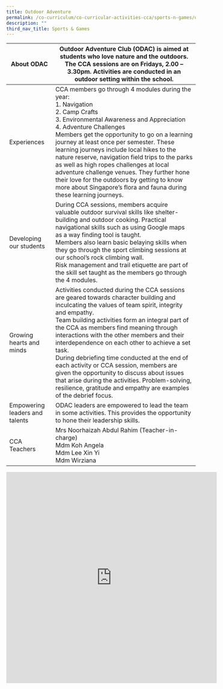 ```yaml
---
title: Outdoor Adventure
permalink: /co-curriculum/co-curricular-activities-cca/sports-n-games/outdoor-adventure/
description: ""
third_nav_title: Sports & Games
---
```

<table class="tg">
<thead>
  <tr>
    <th class="tg-hwm7">About ODAC</th>
    <th class="tg-u05r">Outdoor Adventure Club (ODAC) is aimed at students who love nature and the outdoors. The CCA sessions are on Fridays, 2.00 – 3.30pm. Activities are conducted in an outdoor setting within the school.</th>
  </tr>
</thead>
<tbody>
  <tr>
    <td class="tg-dafn">Experiences</td>
    <td class="tg-u05r">CCA members go through 4 modules during the year:<br>1.       Navigation<br>2.       Camp Crafts<br>3.       Environmental Awareness and Appreciation<br>4.       Adventure Challenges <br>Members get the opportunity to go on a learning journey at least once per semester. These learning journeys include local hikes to the nature reserve, navigation field trips to the parks as well as high ropes challenges at local adventure challenge venues. They further hone their love for the outdoors by getting to know more about Singapore’s flora and fauna during these learning journeys. </td>
  </tr>
  <tr>
    <td class="tg-dafn">Developing our students</td>
    <td class="tg-u05r">During CCA sessions, members acquire valuable outdoor survival skills like shelter-building and outdoor cooking. Practical navigational skills such as using Google maps as a way finding tool is taught. <br>Members also learn basic belaying skills when they go through the sport climbing sessions at our school’s rock climbing wall. <br>Risk management and trail etiquette are part of the skill set taught as the members go through the 4 modules. </td>
  </tr>
  <tr>
    <td class="tg-dafn">Growing hearts and minds</td>
    <td class="tg-u05r">Activities conducted during the CCA sessions are geared towards character building and inculcating the values of team spirit, integrity and empathy. <br>Team building activities form an integral part of the CCA as members find meaning through interactions with the other members and their interdependence on each other to achieve a set task. <br>During debriefing time conducted at the end of each activity or CCA session, members are given the opportunity to discuss about issues that arise during the activities. Problem-solving, resilience, gratitude and empathy are examples of the debrief focus. </td>
  </tr>
  <tr>
    <td class="tg-dafn">Empowering leaders and talents</td>
    <td class="tg-u05r">ODAC leaders are empowered to lead the team in some activities. This provides the opportunity to hone their leadership skills.</td>
  </tr>
  <tr>
    <td class="tg-dafn">CCA Teachers</td>
    <td class="tg-u05r">Mrs Noorhaizah Abdul Rahim (Teacher-in-charge)<br>Mdm Koh Angela<br>Mdm Lee Xin Yi<br>Mdm Wirziana</td>
  </tr>
</tbody>
</table>

<iframe allowfullscreen="true" height="560" width="560" frameborder="0" src="https://docs.google.com/presentation/d/e/2PACX-1vTaapMPlsqGL65uRf0PTgCvcKUq6IZVEF7LFMs7uzRMqE39G_fTMaZS0RM-j5dMeTrCj8roqwZKtZBQ/embed?start=true&amp;loop=true&amp;delayms=3000"></iframe>